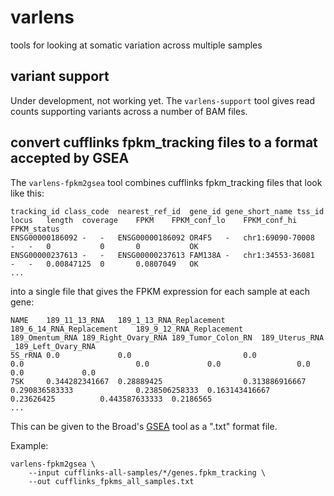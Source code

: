 # varlens
tools for looking at somatic variation across multiple samples

## variant support

Under development, not working yet. The `varlens-support` tool gives read counts supporting variants across a number of BAM files.

## convert cufflinks fpkm_tracking files to a format accepted by GSEA

The `varlens-fpkm2gsea` tool combines cufflinks fpkm_tracking files that look like this:

```
tracking_id class_code	nearest_ref_id	gene_id	gene_short_name	tss_id	locus	length	coverage	FPKM	FPKM_conf_lo	FPKM_conf_hi	FPKM_status
ENSG00000186092	-	-	ENSG00000186092	OR4F5	-	chr1:69090-70008	-	-	0       	0      	0       	OK
ENSG00000237613	-	-	ENSG00000237613	FAM138A	-	chr1:34553-36081	-	-	0.00847125	0	    0.0807049	OK
...
```

into a single file that gives the FPKM expression for each sample at each gene:

```
NAME	189_11_13_RNA	189_1_13_RNA_Replacement	189_6_14_RNA_Replacement	189_9_12_RNA_Replacement	189_Omentum_RNA	189_Right_Ovary_RNA	189_Tumor_Colon_RN	189_Uterus_RNA	_189_Left_Ovary_RNA
5S_rRNA	0.0         	0.0	                        0.0	                        0.0	                        0.0	            0.0	                0.0	                0.0             0.0
7SK	    0.344282341667	0.28889425	                0.313886916667          	0.290836583333	            0.238506258333	0.163143416667  	0.23626425      	0.443587633333	0.2186565
...
```

This can be given to the Broad's [GSEA](http://www.broadinstitute.org/gsea/index.jsp) tool as a ".txt" format file.

Example:

```
varlens-fpkm2gsea \
    --input cufflinks-all-samples/*/genes.fpkm_tracking \
    --out cufflinks_fpkms_all_samples.txt
```
